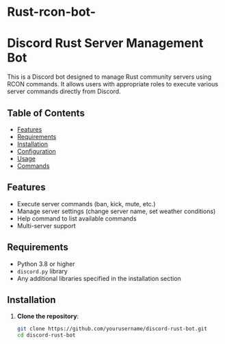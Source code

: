 # Rust-rcon-bot-

# Discord Rust Server Management Bot

This is a Discord bot designed to manage Rust community servers using RCON commands. It allows users with appropriate roles to execute various server commands directly from Discord.

## Table of Contents

- [Features](#features)
- [Requirements](#requirements)
- [Installation](#installation)
- [Configuration](#configuration)
- [Usage](#usage)
- [Commands](#commands)

## Features

- Execute server commands (ban, kick, mute, etc.)
- Manage server settings (change server name, set weather conditions)
- Help command to list available commands
- Multi-server support

## Requirements

- Python 3.8 or higher
- `discord.py` library
- Any additional libraries specified in the installation section

## Installation

1. **Clone the repository**:
   ```bash
   git clone https://github.com/yourusername/discord-rust-bot.git
   cd discord-rust-bot

